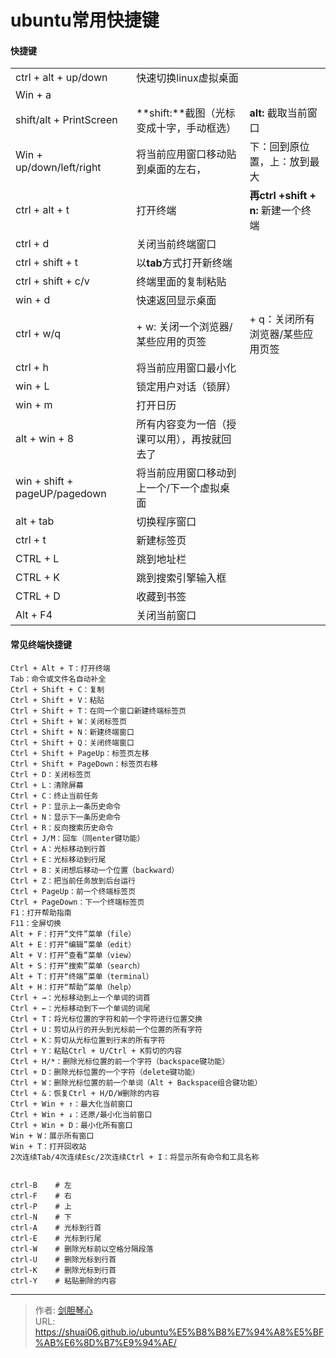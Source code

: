 # ubuntu常用快捷键

  


#### 快捷键

|                               |                                              |                                     |
| ----------------------------- | -------------------------------------------- | ----------------------------------- |
| ctrl + alt + up/down          | 快速切换linux虚拟桌面                        |                                     |
| Win + a                       |                                              |                                     |
| shift/alt + PrintScreen       | **shift:**截图（光标变成十字，手动框选）     | **alt:** 截取当前窗口               |
| Win + up/down/left/right      | 将当前应用窗口移动贴到桌面的左右，           | 下：回到原位置，上：放到最大        |
| ctrl + alt + t                | 打开终端                                     | **再ctrl +shift + n:** 新建一个终端 |
| ctrl + d                      | 关闭当前终端窗口                             |                                     |
| ctrl + shift + t              | 以**tab**方式打开新终端                      |                                     |
| ctrl + shift + c/v            | 终端里面的复制粘贴                           |                                     |
| win + d                       | 快速返回显示桌面                             |                                     |
| ctrl + w/q                    | + w: 关闭一个浏览器/某些应用的页签           | + q：关闭所有浏览器/某些应用页签    |
| ctrl + h                      | 将当前应用窗口最小化                         |                                     |
| win + L                       | 锁定用户对话（锁屏）                         |                                     |
| win + m                       | 打开日历                                     |                                     |
| alt + win + 8                 | 所有内容变为一倍（授课可以用），再按就回去了 |                                     |
| win + shift + pageUP/pagedown | 将当前应用窗口移动到上一个/下一个虚拟桌面    |                                     |
| alt  + tab                    | 切换程序窗口                                 |                                     |
| ctrl  + t                     | 新建标签页                                   |                                     |
| CTRL + L                      | 跳到地址栏                                   |                                     |
| CTRL + K                      | 跳到搜索引擎输入框                           |                                     |
| CTRL + D                      | 收藏到书签                                   |                                     |
| Alt + F4                      | 关闭当前窗口                                 |                                     |





#### 常见终端快捷键

```
Ctrl + Alt + T：打开终端
Tab：命令或文件名自动补全
Ctrl + Shift + C：复制
Ctrl + Shift + V：粘贴
Ctrl + Shift + T：在同一个窗口新建终端标签页
Ctrl + Shift + W：关闭标签页
Ctrl + Shift + N：新建终端窗口
Ctrl + Shift + Q：关闭终端窗口
Ctrl + Shift + PageUp：标签页左移
Ctrl + Shift + PageDown：标签页右移
Ctrl + D：关闭标签页
Ctrl + L：清除屏幕
Ctrl + C：终止当前任务
Ctrl + P：显示上一条历史命令
Ctrl + N：显示下一条历史命令
Ctrl + R：反向搜索历史命令
Ctrl + J/M：回车（同enter键功能）
Ctrl + A：光标移动到行首
Ctrl + E：光标移动到行尾
Ctrl + B：关闭想后移动一个位置（backward）
Ctrl + Z：把当前任务放到后台运行
Ctrl + PageUp：前一个终端标签页
Ctrl + PageDown：下一个终端标签页
F1：打开帮助指南
F11：全屏切换
Alt + F：打开“文件”菜单（file）
Alt + E：打开“编辑”菜单（edit）
Alt + V：打开“查看“菜单（view）
Alt + S：打开“搜索”菜单（search）
Alt + T：打开“终端”菜单（terminal）
Alt + H：打开“帮助”菜单（help）
Ctrl + →：光标移动到上一个单词的词首
Ctrl + ←：光标移动到下一个单词的词尾
Ctrl + T：将光标位置的字符和前一个字符进行位置交换
Ctrl + U：剪切从行的开头到光标前一个位置的所有字符
Ctrl + K：剪切从光标位置到行末的所有字符
Ctrl + Y：粘贴Ctrl + U/Ctrl + K剪切的内容
Ctrl + H/*：删除光标位置的前一个字符（backspace键功能）
Ctrl + D：删除光标位置的一个字符（delete键功能）
Ctrl + W：删除光标位置的前一个单词（Alt + Backspace组合键功能）
Ctrl + &：恢复Ctrl + H/D/W删除的内容
Ctrl + Win + ↑：最大化当前窗口
Ctrl + Win + ↓：还原/最小化当前窗口
Ctrl + Win + D：最小化所有窗口
Win + W：展示所有窗口
Win + T：打开回收站
2次连续Tab/4次连续Esc/2次连续Ctrl + I：将显示所有命令和工具名称


ctrl-B    # 左
ctrl-F    # 右
ctrl-P    # 上
ctrl-N    # 下
ctrl-A    # 光标到行首
ctrl-E    # 光标到行尾
ctrl-W    # 删除光标前以空格分隔段落
ctrl-U    # 删除光标到行首
ctrl-K    # 删除光标到行首
ctrl-Y    # 粘贴删除的内容
```





---

> 作者: [剑胆琴心](http://shuai06.github.io)  
> URL: https://shuai06.github.io/ubuntu%E5%B8%B8%E7%94%A8%E5%BF%AB%E6%8D%B7%E9%94%AE/  

